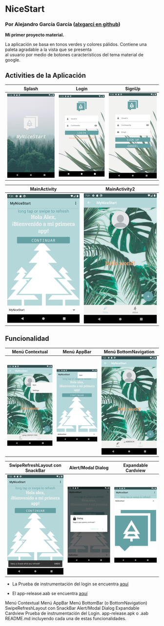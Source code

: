 # NiceStart
### Por Alejandro García García ([alxgarci en github](https://github.com/alxgarci))

**Mi primer proyecto material.**

La aplicación se basa en tonos verdes y colores pálidos.
Contiene una paleta agradable a la vista que se presenta  
al usuario por medio de botones característicos del tema
material de google.

## Activities de la Aplicación
Splash | Login | SignUp
-------|------ |-------
![](img/splash.png) | ![](img/login.png)  | ![](img/signup.png)

MainActivity | MainActivity2
-------|------
![](img/main1.png) | ![](img/main2.png)

## Funcionalidad

Menú Contextual | Menú AppBar | Menú BottomNavigation
-------|------ |-------
![](img/func_menu_contextual.png) | ![](img/func_menu_appbar.png)  | ![](img/func_menu_bottomnav.png)

SwipeRefreshLayout con SnackBar | Alert/Modal Dialog | Expandable Cardview
-------|------ |-------
![](img/func_swiperefreshlayout.png) | ![](img/func_alert_dialog.png)  | ![](img/func_expandable_cardview.png)

- La Prueba de instrumentación del login se encuentra [aquí](https://github.com/alxgarci/MyNiceStart/tree/master/app/src/androidTest/java/com/dam/interfaces/mynicestart)

- El app-release.aab se encuentra [aquí](https://github.com/alxgarci/MyNiceStart/tree/master/app/release)

Menú Contextual
Menú AppBar
Menú BottomBar (o BottomNavigation)
SwipeRefreshLayout con SnackBar
Alert/Modal Dialog
Expandable Cardview
Prueba de instrumentación del Login.
app-release.apk o .aab
README.md incluyendo cada una de estas funcionalidades.